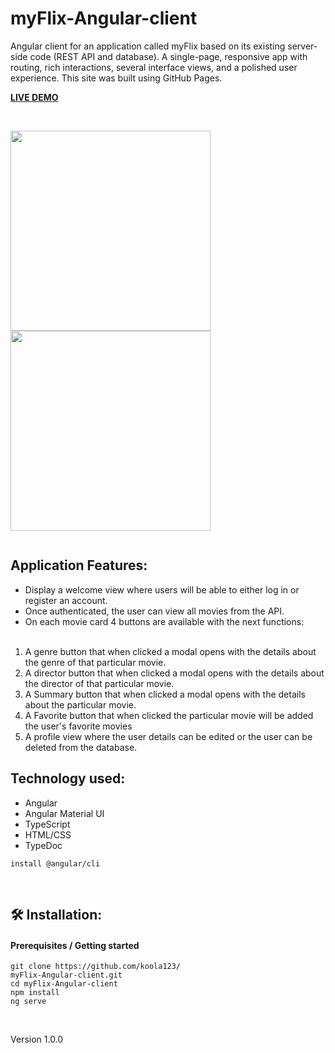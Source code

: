 # myFlix-Angular-client

Angular client for an application called myFlix based on its existing server-side code (REST API and database). A single-page, responsive app with routing, rich interactions, several interface views, and a polished user experience.
This site was built using GitHub Pages.

<strong>[LIVE DEMO](https://koola123.github.io/myFlix-Angular-client/welcome)</strong>

<br>
<p right-align>
<img src="img/myflix-angular1.png" width="320px">
<img src="img/myflix-angular2.png" width="320px">
</p>

![]()

## Application Features:

- Display a welcome view where users will be able to either log in or register an account.
- Once authenticated, the user can view all movies from the API.
- On each movie card 4 buttons are available with the next functions:
<br><br>

1.	A genre button that when clicked a modal opens with the details about the genre of that particular movie.
2.	A director button that when clicked a modal opens with the details about the director of that particular movie.
3.	A Summary button that when clicked a modal opens with the details about the particular movie.
4.	A Favorite button that when clicked the particular movie will be added the user's favorite movies
5.	A profile view where the user details can be edited or the user can be deleted from the database.

## Technology used:

- Angular
- Angular Material UI
- TypeScript
- HTML/CSS
- TypeDoc

`install @angular/cli`

<br>


## 🛠 Installation:

#### Prerequisites / Getting started

````
git clone https://github.com/koola123/
myFlix-Angular-client.git
cd myFlix-Angular-client
npm install
ng serve
````

<br>

Version 1.0.0

